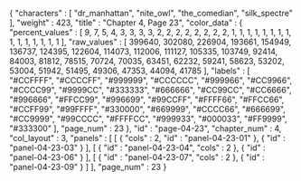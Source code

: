 {
  "characters" : [
    "dr_manhattan",
    "nite_owl",
    "the_comedian",
    "silk_spectre"
  ],
  "weight" : 423,
  "title" : "Chapter 4, Page 23",
  "color_data" : {
    "percent_values" : [
      9,
      7,
      5,
      4,
      3,
      3,
      3,
      3,
      2,
      2,
      2,
      2,
      2,
      2,
      2,
      2,
      1,
      1,
      1,
      1,
      1,
      1,
      1,
      1,
      1,
      1,
      1,
      1,
      1,
      1,
      1
    ],
    "raw_values" : [
      399640,
      302080,
      226904,
      193661,
      154949,
      136737,
      124395,
      122604,
      114073,
      112006,
      111127,
      105335,
      103749,
      92414,
      84003,
      81812,
      78515,
      70724,
      70035,
      63451,
      62232,
      59241,
      58623,
      53202,
      53004,
      51942,
      51495,
      49306,
      47353,
      44094,
      41785
    ],
    "labels" : [
      "#CCFFFF",
      "#CCCCFF",
      "#999999",
      "#CCCCCC",
      "#999966",
      "#CC9966",
      "#CCCC99",
      "#9999CC",
      "#333333",
      "#666666",
      "#CC99CC",
      "#CC6666",
      "#996666",
      "#FFCC99",
      "#996699",
      "#99CCFF",
      "#FFFF66",
      "#FFCC66",
      "#CCFF99",
      "#99FFFF",
      "#330000",
      "#669999",
      "#CCCC66",
      "#666699",
      "#CC9999",
      "#99CCCC",
      "#FFFFCC",
      "#999933",
      "#000033",
      "#FF9999",
      "#333300"
    ],
    "page_num" : 23
  },
  "id" : "page-04-23",
  "chapter_num" : 4,
  "col_layout" : 3,
  "panels" : [
    [
      {
        "cols" : 2,
        "id" : "panel-04-23-01"
      },
      {
        "id" : "panel-04-23-03"
      }
    ],
    [
      {
        "id" : "panel-04-23-04",
        "cols" : 2
      },
      {
        "id" : "panel-04-23-06"
      }
    ],
    [
      {
        "id" : "panel-04-23-07",
        "cols" : 2
      },
      {
        "id" : "panel-04-23-09"
      }
    ]
  ],
  "page_num" : 23
}
